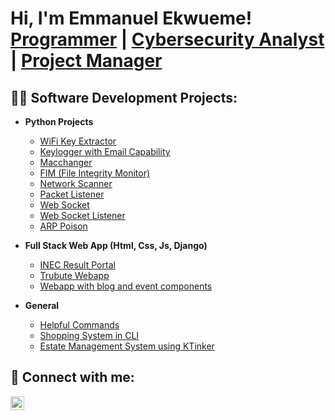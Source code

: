 <h1>Hi, I'm Emmanuel Ekwueme! <br/><a href="https://github.com/kaesea2">Programmer</a> | <a href="https://www.linkedin.com/in/ekwueme-emmanuel/">Cybersecurity Analyst </a> | <a href="https://www.linkedin.com/in/ekwueme-emmanuel/">Project Manager</a></h1>

<h2>👨‍💻 Software Development Projects:</h2>

- <b>Python Projects</b>
  - [WiFi Key Extractor](https://github.com/kaesea2/python-scripts/blob/master/wifi_key_extractor.py)
  - [Keylogger with Email Capability](https://github.com/kaesea2/python-scripts/blob/master/keylogger.py)
  - [Macchanger](https://github.com/kaesea2/python-scripts/blob/master/macchanger.py)
  - [FIM (File Integrity Monitor)](https://github.com/kaesea2/python-scripts/blob/master/file_integrity_checker.py)
  - [Network Scanner](https://github.com/kaesea2/python-scripts/blob/master/netscanner.py)
  - [Packet Listener](https://github.com/kaesea2/python-scripts/blob/master/packetListener.py)
  - [Web Socket](https://github.com/kaesea2/python-scripts/blob/master/mySocket.py)
  - [Web Socket Listener](https://github.com/kaesea2/python-scripts/blob/master/mysocketListener.py)
  - [ARP Poison](https://github.com/kaesea2/python-scripts/blob/master/arpPoison.py)
 
- <b>Full Stack Web App (Html, Css, Js, Django)</b>
  - [INEC Result Portal](https://github.com/kaesea2/inec)
  - [Trubute Webapp](https://github.com/kaesea2/uju_tribute)
  - [Webapp with blog and event components](https://github.com/kaesea2/self)

- <b>General</b>
  - [Helpful Commands](https://github.com/kaesea2/priv-excalation/blob/main/helpful_commands.txt)
  - [Shopping System in CLI](https://github.com/kaesea2/python-projects/blob/main/shoppingSystem.py)
  - [Estate Management System using KTinker](https://github.com/kaesea2/python-projects/tree/main/estateManagement%20system)

<h2> 🤳 Connect with me:</h2>


[<img align="left" alt="ekwueme-emmanuel | LinkedIn" width="22px" src="https://cdn.jsdelivr.net/npm/simple-icons@v3/icons/linkedin.svg" />][linkedin]

[linkedin]: https://linkedin.com/in/ekwueme-emmanuel

<!--
**kaesea2/kaesea2** is a ✨ _special_ ✨ repository because its `README.md` (this file) appears on your GitHub profile.

Here are some ideas to get you started:

- 🔭 I’m currently working on ...
- 🌱 I’m currently learning ...
- 👯 I’m looking to collaborate on ...
- 🤔 I’m looking for help with ...
- 💬 Ask me about ...
- 📫 How to reach me: ...
- 😄 Pronouns: ...
- ⚡ Fun fact: ...
